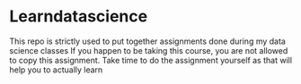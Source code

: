 # Learndatascience
This repo is strictly used to put together assignments done during my data science classes
If you happen to be taking this course, you are not allowed to copy this assignment. Take time to do the assignment yourself as that will help you to actually learn

